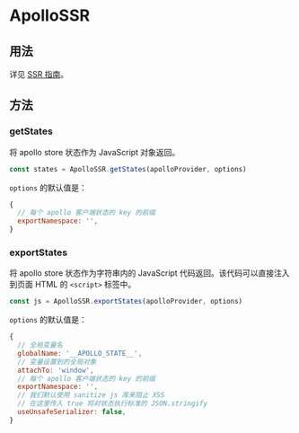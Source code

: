 # ApolloSSR

## 用法

详见 [SSR 指南](../guide/ssr.md)。

## 方法

### getStates

将 apollo store 状态作为 JavaScript 对象返回。

```js
const states = ApolloSSR.getStates(apolloProvider, options)
```

`options` 的默认值是：

```js
{
  // 每个 apollo 客户端状态的 key 的前缀
  exportNamespace: '',
}
```

### exportStates

将 apollo store 状态作为字符串内的 JavaScript 代码返回。该代码可以直接注入到页面 HTML 的 `<script>` 标签中。

```js
const js = ApolloSSR.exportStates(apolloProvider, options)
```

`options` 的默认值是：

```js
{
  // 全局变量名
  globalName: '__APOLLO_STATE__',
  // 变量设置到的全局对象
  attachTo: 'window',
  // 每个 apollo 客户端状态的 key 的前缀
  exportNamespace: '',
  // 我们默认使用 sanitize js 库来阻止 XSS
  // 在这里传入 true 将对状态执行标准的 JSON.stringify
  useUnsafeSerializer: false,
}
```
